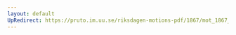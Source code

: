 ```yaml
---
layout: default
UpRedirect: https://pruto.im.uu.se/riksdagen-motions-pdf/1867/mot_1867__ak__284.pdf
---
```

